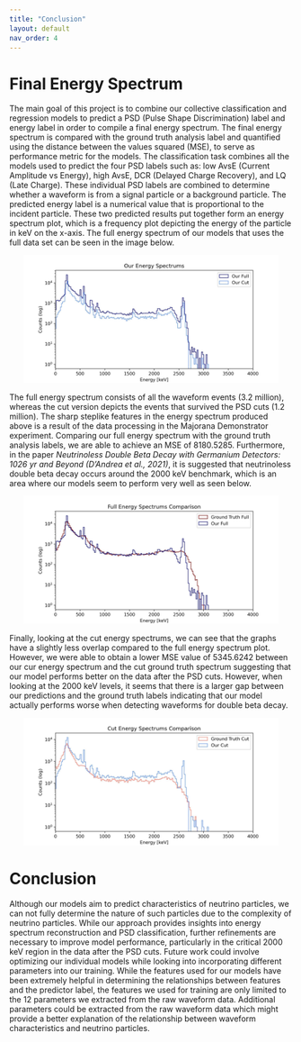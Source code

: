 ```yaml
---
title: "Conclusion"
layout: default
nav_order: 4
---
```

# Final Energy Spectrum

The main goal of this project is to combine our collective classification and regression models to predict a PSD (Pulse Shape Discrimination) label and energy label in order to compile a final energy spectrum. The final energy spectrum is compared with the ground truth analysis label and quantified using the distance between the values squared (MSE), to serve as performance metric for the models. The classification task combines all the models used to predict the four PSD labels such as: low AvsE (Current Amplitude vs Energy), high AvsE, DCR (Delayed Charge Recovery), and LQ (Late Charge). These individual PSD labels are combined to determine whether a waveform is from a signal particle or a background particle. The predicted energy label is a numerical value that is proportional to the incident particle. These two predicted results put together form an energy spectrum plot, which is a frequency plot depicting the energy of the particle in keV on the x-axis. The full energy spectrum of our models that uses the full data set can be seen in the image below.

<center><img src="assets/images/our_energy_spectrums.jpg" alt="Final Energy Spectrums" width="90%" height="90%"></center>

The full energy spectrum consists of all the waveform events (3.2 million), whereas the cut version depicts the events that survived the PSD cuts (1.2 million). The sharp steplike features in the energy spectrum produced above is a result of the data processing in the Majorana Demonstrator experiment. Comparing our full energy spectrum with the ground truth analysis labels, we are able to achieve an MSE of 8180.5285. Furthermore, in the paper *Neutrinoless Double Beta Decay with Germanium Detectors: 1026 yr and Beyond (D’Andrea et al., 2021)*, it is suggested that neutrinoless double beta decay occurs around the 2000 keV benchmark, which is an area where our models seem to perform very well as seen below. 

<center><img src="assets/images/full_spectrums.jpg" alt="Full Spectrums" width="90%" height="90%"></center>

Finally, looking at the cut energy spectrums, we can see that the graphs have a slightly less overlap compared to the full energy spectrum plot. However, we were able to obtain a lower MSE value of 5345.6242 between our cur energy spectrum and the cut ground truth spectrum suggesting that our model performs better on the data after the PSD cuts. However, when looking at the 2000 keV levels, it seems that there is a larger gap between our predictions and the ground truth labels indicating that our model actually performs worse when detecting waveforms for double beta decay. 

<center><img src="assets/images/cut_spectrums.jpg" alt="Cut Spectrums" width="90%" height="90%"></center>

# Conclusion

Although our models aim to predict characteristics of neutrino particles, we can not fully determine the nature of such particles due to the complexity of neutrino particles. While our approach provides insights into energy spectrum reconstruction and PSD classification, further refinements are necessary to improve model performance, particularly in the critical 2000 keV region in the data after the PSD cuts. Future work could involve optimizing our individual models while looking into incorporating different parameters into our training. While the features used for our models have been extremely helpful in determining the relationships between features and the predictor label, the features we used for training are only limited to the 12 parameters we extracted from the raw waveform data. Additional parameters could be extracted from the raw waveform data which might provide a better explanation of the relationship between waveform characteristics and neutrino particles. 